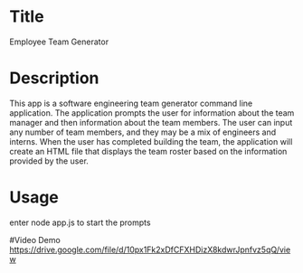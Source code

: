 # Title
Employee Team Generator
# Description
This app is a software engineering team generator command line application. The application prompts the user for information about the team manager and then information about the team members. The user can input any number of team members, and they may be a mix of engineers and interns. When the user has completed building the team, the application will create an HTML file that displays the team roster based on the information provided by the user. 


# Usage
enter node app.js to start the prompts

#Video Demo
https://drive.google.com/file/d/10px1Fk2xDfCFXHDizX8kdwrJpnfvz5qQ/view
